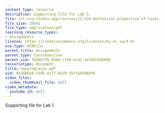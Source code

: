 ```yaml
---
content_type: resource
description: Supporting file for Lab 1.
file: /ol-ocw-studio-app/courses/12-524-mechanical-properties-of-rocks-fall-2005/0e388ba92105ec77bb2935f3a85984f6_squaregrains.pdf
file_size: 35541
file_type: application/pdf
learning_resource_types:
- Assignments
license: https://creativecommons.org/licenses/by-nc-sa/4.0/
ocw_type: OCWFile
parent_title: Assignments
parent_type: CourseSection
parent_uid: f6466739-950d-cfb8-ec42-3e784cbdb89b
resourcetype: Document
title: squaregrains.pdf
uid: 0e388ba9-2105-ec77-bb29-35f3a85984f6
video_files:
  video_thumbnail_file: null
video_metadata:
  youtube_id: null
---
```

Supporting file for Lab 1.